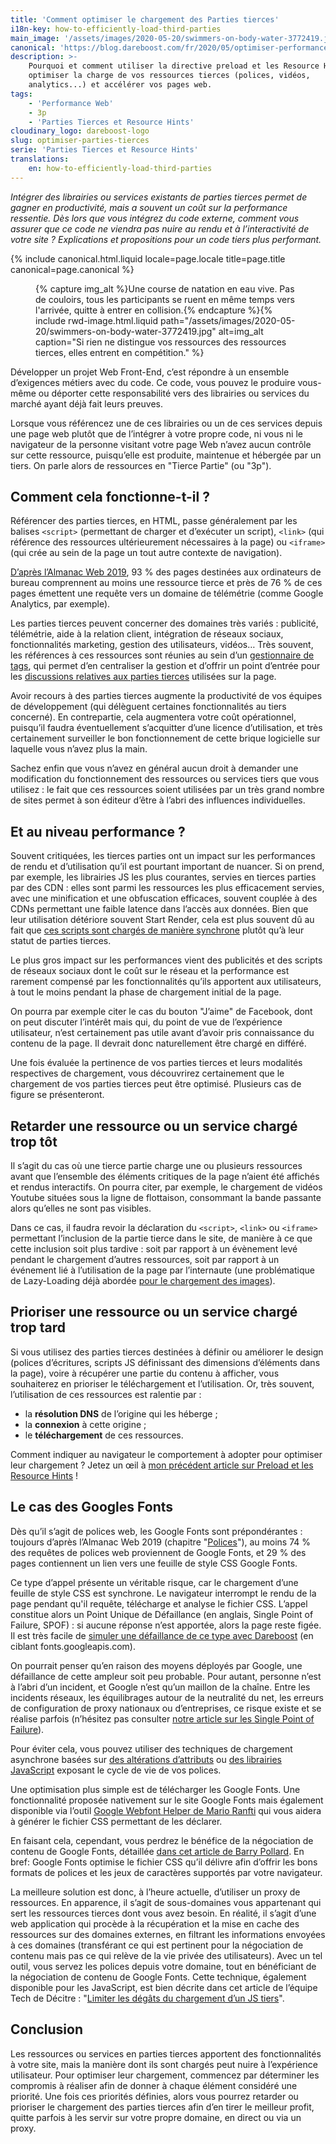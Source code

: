 ```yaml
---
title: 'Comment optimiser le chargement des Parties tierces'
i18n-key: how-to-efficiently-load-third-parties
main_image: '/assets/images/2020-05-20/swimmers-on-body-water-3772419.jpg'
canonical: 'https://blog.dareboost.com/fr/2020/05/optimiser-performance-parties-tierces/'
description: >-
    Pourquoi et comment utiliser la directive preload et les Resource Hints pour
    optimiser la charge de vos ressources tierces (polices, vidéos,
    analytics...) et accélérer vos pages web.
tags:
    - 'Performance Web'
    - 3p
    - 'Parties Tierces et Resource Hints'
cloudinary_logo: dareboost-logo
slug: optimiser-parties-tierces
serie: 'Parties Tierces et Resource Hints'
translations:
    en: how-to-efficiently-load-third-parties
---
```


_Intégrer des librairies ou services existants de parties tierces permet de
gagner en productivité, mais a souvent un coût sur la performance ressentie. Dès
lors que vous intégrez du code externe, comment vous assurer que ce code ne
viendra pas nuire au rendu et à l’interactivité de votre site ? Explications et
propositions pour un code tiers plus performant._

<!-- more -->

{% include canonical.html.liquid
    locale=page.locale
    title=page.title
    canonical=page.canonical
%}

<figure>
{% capture img_alt %}Une course de natation en eau vive. Pas de couloirs, tous les participants se ruent en même temps vers l'arrivée, quitte à entrer en collision.{% endcapture %}{% include rwd-image.html.liquid
path="/assets/images/2020-05-20/swimmers-on-body-water-3772419.jpg"
alt=img_alt
caption="Si rien ne distingue vos ressources des ressources tierces, elles entrent en compétition."
%}
</figure>

Développer un projet Web Front-End, c’est répondre à un ensemble d’exigences
métiers avec du code. Ce code, vous pouvez le produire vous-même ou déporter
cette responsabilité vers des librairies ou services du marché ayant déjà fait
leurs preuves.

Lorsque vous référencez une de ces librairies ou un de ces services depuis une
page web plutôt que de l’intégrer à votre propre code, ni vous ni le navigateur
de la personne visitant votre page Web n’avez aucun contrôle sur cette
ressource, puisqu’elle est produite, maintenue et hébergée par un tiers. On
parle alors de ressources en "Tierce Partie" (ou "3p").

## Comment cela fonctionne-t-il ?

Référencer des parties tierces, en HTML, passe généralement par les balises
`<script>` (permettant de charger et d’exécuter un script), `<link>` (qui
référence des ressources ultérieurement nécessaires à la page) ou `<iframe>`
(qui crée au sein de la page un tout autre contexte de navigation).

[D’après l’Almanac Web 2019](https://almanac.httparchive.org/en/2019/third-parties),
93 % des pages destinées aux ordinateurs de bureau comprennent au moins une
ressource tierce et près de 76 % de ces pages émettent une requête vers un
domaine de télémétrie (comme Google Analytics, par exemple).

Les parties tierces peuvent concerner des domaines très variés : publicité,
télémétrie, aide à la relation client, intégration de réseaux sociaux,
fonctionnalités marketing, gestion des utilisateurs, vidéos… Très souvent, les
références à ces ressources sont réunies au sein d’un
[gestionnaire de tags](https://blog.dareboost.com/fr/2018/04/tag-managers-performance-web/),
qui permet d’en centraliser la gestion et d’offrir un point d’entrée pour les
[discussions relatives aux parties tierces](https://blog.dareboost.com/fr/2018/06/tag-manager-performance-web-bonnes-pratiques/)
utilisées sur la page.

Avoir recours à des parties tierces augmente la productivité de vos équipes de
développement (qui délèguent certaines fonctionnalités au tiers concerné). En
contrepartie, cela augmentera votre coût opérationnel, puisqu’il faudra
éventuellement s’acquitter d’une licence d’utilisation, et très certainement
surveiller le bon fonctionnement de cette brique logicielle sur laquelle vous
n’avez plus la main.

Sachez enfin que vous n’avez en général aucun droit à demander une modification
du fonctionnement des ressources ou services tiers que vous utilisez : le fait
que ces ressources soient utilisées par un très grand nombre de sites permet à
son éditeur d’être à l’abri des influences individuelles.

## Et au niveau performance ?

Souvent critiquées, les tierces parties ont un impact sur les performances de
rendu et d’utilisation qu’il est pourtant important de nuancer. Si on prend, par
exemple, les librairies JS les plus courantes, servies en tierces parties par
des CDN : elles sont parmi les ressources les plus efficacement servies, avec
une minification et une obfuscation efficaces, souvent couplée à des CDNs
permettant une faible latence dans l’accès aux données. Bien que leur
utilisation détériore souvent Start Render, cela est plus souvent dû au fait que
[ces scripts sont chargés de manière synchrone](/2017/12/comment-differer-l-execution-d-un-script/)
plutôt qu’à leur statut de parties tierces.

Le plus gros impact sur les performances vient des publicités et des scripts de
réseaux sociaux dont le coût sur le réseau et la performance est rarement
compensé par les fonctionnalités qu’ils apportent aux utilisateurs, à tout le
moins pendant la phase de chargement initial de la page.

On pourra par exemple citer le cas du bouton "J’aime" de Facebook, dont on peut
discuter l’intérêt mais qui, du point de vue de l’expérience utilisateur, n’est
certainement pas utile avant d’avoir pris connaissance du contenu de la page. Il
devrait donc naturellement être chargé en différé.

Une fois évaluée la pertinence de vos parties tierces et leurs modalités
respectives de chargement, vous découvrirez certainement que le chargement de
vos parties tierces peut être optimisé. Plusieurs cas de figure se présenteront.

## Retarder une ressource ou un service chargé trop tôt

Il s’agit du cas où une tierce partie charge une ou plusieurs ressources avant
que l’ensemble des éléments critiques de la page n’aient été affichés et rendus
interactifs. On pourra citer, par exemple, le chargement de vidéos Youtube
situées sous la ligne de flottaison, consommant la bande passante alors qu’elles
ne sont pas visibles.

Dans ce cas, il faudra revoir la déclaration du `<script>`, `<link>` ou
`<iframe>` permettant l’inclusion de la partie tierce dans le site, de manière à
ce que cette inclusion soit plus tardive : soit par rapport à un évènement levé
pendant le chargement d’autres ressources, soit par rapport à un événement lié à
l’utilisation de la page par l’internaute (une problématique de Lazy-Loading
déjà abordée
[pour le chargement des images](/2019/03/lazy-loading-des-pages-web-plus-rapides-sans-risque-seo/)).

## Prioriser une ressource ou un service chargé trop tard

Si vous utilisez des parties tierces destinées à définir ou améliorer le design
(polices d’écritures, scripts JS définissant des dimensions d’éléments dans la
page), voire à récupérer une partie du contenu à afficher, vous souhaiterez en
prioriser le téléchargement et l’utilisation. Or, très souvent, l’utilisation de
ces ressources est ralentie par :

-   la **résolution DNS** de l’origine qui les héberge ;
-   la **connexion** à cette origine ;
-   le **téléchargement** de ces ressources.

Comment indiquer au navigateur le comportement à adopter pour optimiser leur
chargement ? Jetez un œil à
[mon précédent article sur Preload et les Resource Hints](/2020/05/preload-prefetch-et-preconnect-resource-hints/)
!

## Le cas des Googles Fonts

Dès qu’il s’agit de polices web, les Google Fonts sont prépondérantes : toujours
d’après l’Almanac Web 2019 (chapitre
"[Polices](https://almanac.httparchive.org/fr/2019/fonts)"), au moins 74 % des
requêtes de polices web proviennent de Google Fonts, et 29 % des pages
contiennent un lien vers une feuille de style CSS Google Fonts.

Ce type d’appel présente un véritable risque, car le chargement d’une feuille de
style CSS est synchrone. Le navigateur interrompt le rendu de la page pendant
qu'il requête, télécharge et analyse le fichier CSS. L’appel constitue alors un
Point Unique de Défaillance (en anglais, Single Point of Failure, SPOF) : si
aucune réponse n’est apportée, alors la page reste figée. Il est très facile de
[simuler une défaillance de ce type avec Dareboost](https://www.dareboost.com/fr/doc/test-performance-web/options/mapping-dns-blackhole)
(en ciblant fonts.googleapis.com).

On pourrait penser qu’en raison des moyens déployés par Google, une défaillance
de cette ampleur soit peu probable. Pour autant, personne n’est à l’abri d’un
incident, et Google n’est qu’un maillon de la chaîne. Entre les incidents
réseaux, les équilibrages autour de la neutralité du net, les erreurs de
configuration de proxy nationaux ou d’entreprises, ce risque existe et se
réalise parfois (n’hésitez pas consulter
[notre article sur les Single Point of Failure](https://blog.dareboost.com/fr/2016/06/single-point-of-failure-scripts-externes/)).

Pour éviter cela, vous pouvez utiliser des techniques de chargement asynchrone
basées sur
[des altérations d’attributs](https://www.filamentgroup.com/lab/load-css-simpler/)
ou [des librairies JavaScript](https://github.com/filamentgroup/loadCSS)
exposant le cycle de vie de vos polices.

Une optimisation plus simple est de télécharger les Google Fonts. Une
fonctionnalité proposée nativement sur le site Google Fonts mais également
disponible via l’outil
[Google Webfont Helper de Mario Ranfti](https://google-webfonts-helper.herokuapp.com/fonts)
qui vous aidera à générer le fichier CSS permettant de les déclarer.

En faisant cela, cependant, vous perdrez le bénéfice de la négociation de
contenu de Google Fonts, détaillée
[dans cet article de Barry Pollard](https://www.tunetheweb.com/blog/should-you-self-host-google-fonts/).
En bref: Google Fonts optimise le fichier CSS qu’il délivre afin d’offrir les
bons formats de polices et les jeux de caractères supportés par votre
navigateur.

La meilleure solution est donc, à l’heure actuelle, d’utiliser un proxy de
ressources. En apparence, il s’agit de sous-domaines vous appartenant qui sert
les ressources tierces dont vous avez besoin. En réalité, il s’agit d’une web
application qui procède à la récupération et la mise en cache des ressources sur
des domaines externes, en filtrant les informations envoyées à ces domaines
(transférant ce qui est pertinent pour la négociation de contenu mais pas ce qui
relève de la vie privée des utilisateurs). Avec un tel outil, vous servez les
polices depuis votre domaine, tout en bénéficiant de la négociation de contenu
de Google Fonts. Cette technique, également disponible pour les JavaScript, est
bien décrite dans cet article de l’équipe Tech de Décitre :
"[Limiter les dégâts du chargement d’un JS tiers](https://tech.decitre.fr/posts/optimiser-chargement-js-tiers)".

## Conclusion

Les ressources ou services en parties tierces apportent des fonctionnalités à
votre site, mais la manière dont ils sont chargés peut nuire à l’expérience
utilisateur. Pour optimiser leur chargement, commencez par déterminer les
compromis à réaliser afin de donner à chaque élément considéré une priorité. Une
fois ces priorités définies, alors vous pourrez retarder ou prioriser le
chargement des parties tierces afin d’en tirer le meilleur profit, quitte
parfois à les servir sur votre propre domaine, en direct ou via un proxy.
